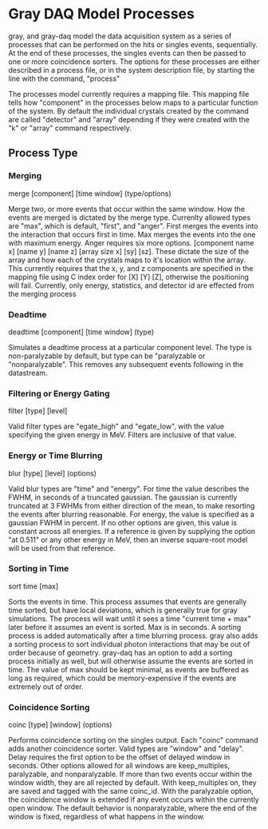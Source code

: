 # Gray DAQ Model Processes

gray, and gray-daq model the data acquisition system as a series of processes
that can be performed on the hits or singles events, sequentially.  At the end
of these processes, the singles events can then be passed to one or more
coincidence sorters.  The options for these processes are either described in a
process file, or in the system description file, by starting the line with the
command, "process"

The processes model currently requires a mapping file.  This mapping file tells
how "component" in the processes below maps to a particular function of the
system.  By default the individual crystals created by the command are called
"detector" and "array" depending if they were created with the "k" or "array"
command respectively.


## Process Type

### Merging

merge [component] [time window] (type/options)

Merge two, or more events that occur within the same window.  How the events are
merged is dictated by the merge type.  Currenlty allowed types are "max", which
is default, "first", and "anger".  First merges the events into the interaction
that occurs first in time.  Max merges the events into the one with maximum
energy.  Anger requires six more options.  [component name x] [name y] [name z]
[array size x] [sy] [sz].  These dictate the size of the array and how each of
the crystals maps to it's location within the array.  This currently requires
that the x, y, and z components are specified in the mapping file using C index
order for [X] [Y] [Z], otherwise the positioning will fail.  Currently, only
energy, statistics, and detector id are effected from the merging process


### Deadtime

deadtime [component] [time window] (type)

Simulates a deadtime process at a particular component level.  The type is
non-paralyzable by default, but type can be "paralyzable or "nonparalyzable".
This removes any subsequent events following in the datastream.


### Filtering or Energy Gating

filter [type] [level]

Valid filter types are "egate_high" and "egate_low", with the value specifying
the given energy in MeV.  Filters are inclusive of that value.

### Energy or Time Blurring

blur [type] [level] (options)

Valid blur types are "time" and "energy".  For time the value describes the
FWHM, in seconds of a truncated gaussian.  The gaussian is currently truncated
at 3 FWHMs from either direction of the mean, to make resorting the events after
blurring reasonable.  For energy, the value is specified as a gaussian FWHM in
percent.  If no other options are given, this value is constant across all
energies.  If a reference is given by supplying the option "at 0.511" or any
other energy in MeV, then an inverse square-root model will be used from that
reference.


### Sorting in Time

sort time [max]

Sorts the events in time.  This process assumes that events are generally time
sorted, but have local deviations, which is generally true for gray simulations.
The process will wait until it sees a time "current time + max" later before it
assumes an event is sorted.  Max is in seconds.  A sorting process is added
automatically after a time blurring process.  gray also adds a sorting process
to sort individual photon interactions that may be out of order because of
geometry.  gray-daq has an option to add a sorting process initially as well,
but will otherwise assume the events are sorted in time.  The value of max
should be kept minimal, as events are buffered as long as required, which could
be memory-expensive if the events are extremely out of order.

### Coincidence Sorting

coinc [type] [window] (options)

Performs coincidence sorting on the singles output.  Each "coinc" command adds
another coincidence sorter.  Valid types are "window" and "delay".  Delay
requires the first option to be the offset of delayed window in seconds.  Other
options allowed for all windows are keep_multiples, paralyzable, and
nonparalyzable.  If more than two events occur within the window width, they are
all rejected by default.  With keep_multiples on, they are saved and tagged with
the same coinc_id.  With the paralyzable option, the coincidence window is
extended if any event occurs within the currently open window.  The default
behavior is nonparalyzable, where the end of the window is fixed, regardless of
what happens in the window.
